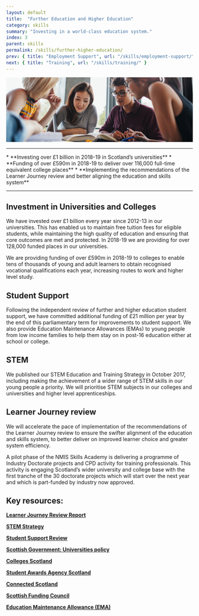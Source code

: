 ```yaml
---
layout: default
title:  "Further Education and Higher Education"
category: skills
summary: "Investing in a world-class education system."
index: 3
parent: skills
permalink: /skills/further-higher-education/
prev: { title: "Employment Support", url: "/skills/employment-support/" }
next: { title: "Training", url: "/skills/training/" }
---
```


![Students leaning in to read a book together](/assets/images/pageimages/skills2.jpg)
<br>
<hr>
* **Investing over £1 billion in 2018-19 in Scotland’s universities**
* **Funding of over £590m in 2018-19 to deliver over 116,000 full-time equivalent college places**
* **Implementing the recommendations of the Learner Journey review and better aligning the education and skills system**

<hr>

## Investment in Universities and Colleges

We have invested over £1 billion every year since 2012-13 in our universities. This has enabled us to maintain free tuition fees for eligible students, while maintaining the high quality of education and ensuring that core outcomes are met and protected. In 2018-19 we are providing for over 128,000 funded places in our universities. 

We are providing funding of over £590m in 2018-19 to colleges to enable tens of thousands of young and adult learners to obtain recognised vocational qualifications each year, increasing routes to work and higher level study. 

## Student Support

Following the independent review of further and higher education student support, we have committed additional funding of £21 million per year by the end of this parliamentary term for improvements to student support. We also provide Education Maintenance Allowances (EMAs) to young people from low income families to help them stay on in post-16 education either at school or college.

## STEM

We published our STEM Education and Training Strategy in October 2017, including making the achievement of a wider range of STEM skills in our young people a priority.  We will prioritise STEM subjects in our colleges and universities and higher level apprenticeships. 

## Learner Journey review 

We will accelerate the pace of implementation of the recommendations of the Learner Journey review to ensure the swifter alignment of the education and skills system, to better deliver on improved learner choice and greater system efficiency. 

A pilot phase of the NMIS Skills Academy is delivering a programme of Industry Doctorate projects and CPD activity for training professionals. This activity is engaging Scotland’s wider university and college base with the first tranche of the 30 doctorate projects which will start over the next year and which is part-funded by industry now approved.


## Key resources:

**[Learner Journey Review Report](https://beta.gov.scot/publications/15-24-learner-journey-review-9781788518741/)**

**[STEM Strategy](https://beta.gov.scot/publications/science-technology-engineering-mathematics-education-training-strategy-scotland/)**

**[Student Support Review](https://beta.gov.scot/publications/independent-review-student-financial-support-scotland/)**

**[Scottish Government: Universities policy](https://beta.gov.scot/policies/universities/)**

**[Colleges Scotland](https://collegesscotland.ac.uk/)**

**[Student Awards Agency Scotland](https://www.saas.gov.uk/)**

**[Connected Scotland](http://connectedscotland.org/)**

**[Scottish Funding Council](http://www.sfc.ac.uk/)**

**[Education Maintenance Allowance (EMA)](https://www.mygov.scot/ema/)**